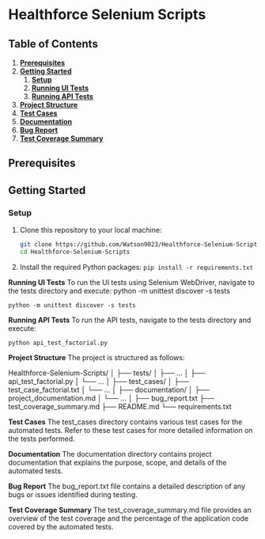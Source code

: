 # **Healthforce Selenium Scripts**

## **Table of Contents**

1. [**Prerequisites**](#prerequisites)
2. [**Getting Started**](#getting-started)
   1. [**Setup**](#setup)
   2. [**Running UI Tests**](#running-ui-tests)
   3. [**Running API Tests**](#running-api-tests)
3. [**Project Structure**](#project-structure)
4. [**Test Cases**](/test_cases)
5. [**Documentation**](/documentation)
6. [**Bug Report**](/bug_report.txt)
7. [**Test Coverage Summary**](/test_coverage_summary.md)

## **Prerequisites**

## **Getting Started**

### **Setup**

1. Clone this repository to your local machine:

   ```bash
   git clone https://github.com/Watson9023/Healthforce-Selenium-Scripts.git
   cd Healthforce-Selenium-Scripts

2. Install the required Python packages:
	`pip install -r requirements.txt`

**Running UI Tests**
	To run the UI tests using Selenium WebDriver, navigate to the tests directory and execute:
	python -m unittest discover -s tests

	python -m unittest discover -s tests

**Running API Tests**
	To run the API tests, navigate to the tests directory and execute:

	python api_test_factorial.py

**Project Structure**
The project is structured as follows:

Healthforce-Selenium-Scripts/
│
├── tests/
│   ├── ...
│   ├── api_test_factorial.py
│   └── ...
│
├── test_cases/
│   ├── test_case_factorial.txt
│   └── ...
│
├── documentation/
│   ├── project_documentation.md
│   └── ...
│
├── bug_report.txt
├── test_coverage_summary.md
├── README.md
└── requirements.txt

**Test Cases**
The test_cases directory contains various test cases for the automated tests. Refer to these test cases for more detailed information on the tests performed.

**Documentation**
The documentation directory contains project documentation that explains the purpose, scope, and details of the automated tests.

**Bug Report**
The bug_report.txt file contains a detailed description of any bugs or issues identified during testing.

**Test Coverage Summary**
The test_coverage_summary.md file provides an overview of the test coverage and the percentage of the application code covered by the automated tests.
